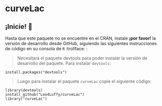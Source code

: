 # curveLac

## ¡Inicie! 🏁

Hasta que este paquete no se encuentre en el CRAN, instale **¡por favor!** la versión de desarrollo desde GitHub, siguiendo las siguientes instrucciones de código en su consola de `R` :trollface: :

> Necesitará el paquete devtools para poder instalar la versión de desarrollo del paquete. Para instalar `devtools`:

```
install.packages("devtools")
```

> Luego para instalar el paquete `curveLac` copie el siguiente código:

```
library(devtools)
install_github("Leo4Luffy/curveLac")
library("curveLac")
```
